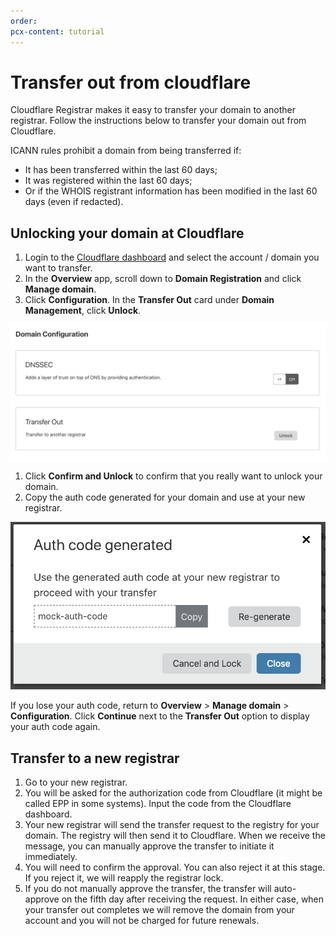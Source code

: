 ```yaml
---
order:
pcx-content: tutorial
---
```


# Transfer out from cloudflare

Cloudflare Registrar makes it easy to transfer your domain to another registrar. Follow the instructions below to transfer your domain out from Cloudflare.

<Aside type="warning">

ICANN rules prohibit a domain from being transferred if: 
* It has been transferred within the last 60 days;
* It was registered within the last 60 days;
* Or if the WHOIS registrant information has been modified in the last 60 days (even if redacted).

</Aside>

## Unlocking your domain at Cloudflare

1. Login to the [Cloudflare dashboard](https://dash.cloudflare.com/login) and select the account / domain you want to transfer.
1. In the **Overview** app, scroll down to **Domain Registration** and click **Manage domain**. 
1. Click **Configuration**. In the **Transfer Out** card under **Domain Management**, click **Unlock**.

  ![Domain registration dashboard screenshot](../static/start-transfer-out.png)

1. Click **Confirm and Unlock** to confirm that you really want to unlock your domain.
1. Copy the auth code generated for your domain and use at your new registrar.

  <div class="medium-img">

  ![Authorization code generation modal](../static/auth-generated.png)

  </div>

If you lose your auth code, return to **Overview** > **Manage domain** > **Configuration**. Click **Continue** next to the **Transfer Out** option to display your auth code again.

## Transfer to a new registrar

1. Go to your new registrar.
1. You will be asked for the authorization code from Cloudflare (it might be called EPP in some systems). Input the code from the Cloudflare dashboard.
1. Your new registrar will send the transfer request to the registry for your domain. The registry will then send it to Cloudflare. When we receive the message, you can manually approve the transfer to initiate it immediately.
1. You will need to confirm the approval. You can also reject it at this stage. If you reject it, we will reapply the registrar lock.
1. If you do not manually approve the transfer, the transfer will auto-approve on the fifth day after receiving the request. In either case, when your transfer out completes we will remove the domain from your account and you will not be charged for future renewals.